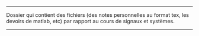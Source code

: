 *****************************************************************************************************************************
                                                                                                                           
Dossier qui contient des fichiers (des notes personnelles au format tex, les devoirs de matlab, etc) par rapport au cours de signaux et systèmes.                                             
                                                                                                                           
*****************************************************************************************************************************
